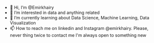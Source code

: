 - 👋 Hi, I’m @Emirkhairy
- 👀 I’m interested in data and anything related
- 🌱 I’m currently learning about Data Science, Machine Learning, Data Visualization
- 📫 How to reach me on linkedin and Instagram @emirkhairy. Please, never thing twice to contact me I'm always open to something new
<!---
Emirkhairy/Emirkhairy is a ✨ special ✨ repository because its `README.md` (this file) appears on your GitHub profile.
You can click the Preview link to take a look at your changes.
--->
